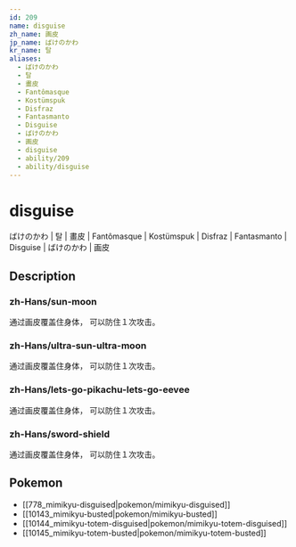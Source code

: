```yaml
---
id: 209
name: disguise
zh_name: 画皮
jp_name: ばけのかわ
kr_name: 탈
aliases:
  - ばけのかわ
  - 탈
  - 畫皮
  - Fantômasque
  - Kostümspuk
  - Disfraz
  - Fantasmanto
  - Disguise
  - ばけのかわ
  - 画皮
  - disguise
  - ability/209
  - ability/disguise
---
```

# disguise

ばけのかわ | 탈 | 畫皮 | Fantômasque | Kostümspuk | Disfraz | Fantasmanto | Disguise | ばけのかわ | 画皮

## Description

### zh-Hans/sun-moon

通过画皮覆盖住身体，
可以防住１次攻击。

### zh-Hans/ultra-sun-ultra-moon

通过画皮覆盖住身体，
可以防住１次攻击。

### zh-Hans/lets-go-pikachu-lets-go-eevee

通过画皮覆盖住身体，
可以防住１次攻击。

### zh-Hans/sword-shield

通过画皮覆盖住身体，
可以防住１次攻击。

## Pokemon

- [[778_mimikyu-disguised|pokemon/mimikyu-disguised]]
- [[10143_mimikyu-busted|pokemon/mimikyu-busted]]
- [[10144_mimikyu-totem-disguised|pokemon/mimikyu-totem-disguised]]
- [[10145_mimikyu-totem-busted|pokemon/mimikyu-totem-busted]]

